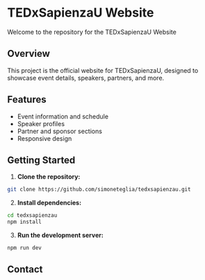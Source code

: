 # TEDxSapienzaU Website

Welcome to the repository for the TEDxSapienzaU Website

## Overview

This project is the official website for TEDxSapienzaU, designed to showcase event details, speakers, partners, and more.

## Features

- Event information and schedule
- Speaker profiles
- Partner and sponsor sections
- Responsive design

## Getting Started

1. **Clone the repository:**

```bash
git clone https://github.com/simoneteglia/tedxsapienzau.git
```

2. **Install dependencies:**

```bash
cd tedxsapienzau
npm install
```

3. **Run the development server:**

```bash
npm run dev
```

<!-- ## License

This project is licensed under the MIT License. -->

## Contact
